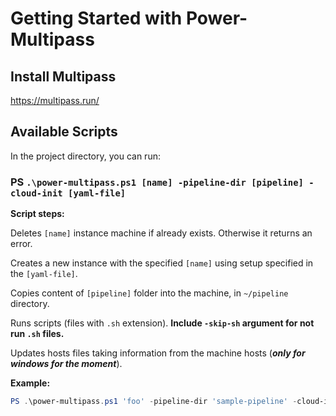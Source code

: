 # Getting Started with Power-Multipass

## Install Multipass
https://multipass.run/

## Available Scripts

In the project directory, you can run:

### PS `.\power-multipass.ps1 [name] -pipeline-dir [pipeline] -cloud-init [yaml-file]`

**Script steps:**

Deletes `[name]` instance machine if already exists. Otherwise it returns an error.

Creates a new instance with the specified `[name]` using setup specified in the `[yaml-file]`.

Copies content of `[pipeline]` folder into the machine, in `~/pipeline` directory.

Runs scripts (files with `.sh` extension).
**Include `-skip-sh` argument for not run `.sh` files.**

Updates hosts files taking information from the machine hosts (***only for windows for the moment***).

**Example:**
```powershell
PS .\power-multipass.ps1 'foo' -pipeline-dir 'sample-pipeline' -cloud-init 'cloud-config.yaml'
```
